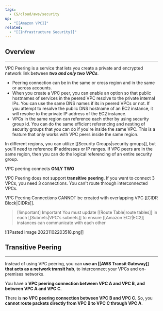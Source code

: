 ```yaml
---
tags:
  - CS/cloud/aws/security
up:
  - "[[Amazon VPC]]"
related:
  - "[[Infrastructure Security]]"
---
```

## Overview
---
VPC Peering is a service that lets you create a private and encrypted network link between _**two and only two VPCs**_.

- Peering connection can be in the same or cross region and in the same or across accounts. 
- When you create a VPC peer, you can enable an option so that public hostnames of services in the peered VPC resolve to the private internal IPs. You can use the same DNS names if its in peered VPCs or not. If you attempt to resolve the public DNS hostname of an EC2 instance, it will resolve to the private IP address of the EC2 instance. 
- VPCs in the same region can reference each other by using security group id. You can do the same efficient referencing and nesting of security groups that you can do if you're inside the same VPC. This is a feature that only works with VPC peers inside the same region.

In different regions, you can utilize [[Security Groups|security groups]], but you'll need to reference IP addresses or IP ranges. If VPC peers are in the same region, then you can do the logical referencing of an entire security group.

VPC peering connects **ONLY TWO**

VPC Peering does not support **transitive peering**. If you want to connect 3 VPCs, you need 3 connections. You can't route through interconnected VPCs.

VPC Peering Connections CANNOT be created with overlapping VPC [[CIDR Block|CIDRs]].

>[!important] Important
> You must update [[Route Table|route tables]] in each [[Subnets|VPC's subnets]] to ensure [[Amazon EC2|EC2]] instances can communicate with each other

![[Pasted image 20231102203518.png]]

## Transitive Peering
---
Instead of using VPC peering, you can **use an [[AWS Transit Gateway]] that acts as a network transit hub**, to interconnect your VPCs and on-premises networks.

You have a **VPC peering connection between VPC A and VPC B, and between VPC A and VPC C**.

There is **no VPC peering connection between VPC B and VPC C**. So, you **cannot route packets directly from VPC B to VPC C through VPC A**.


